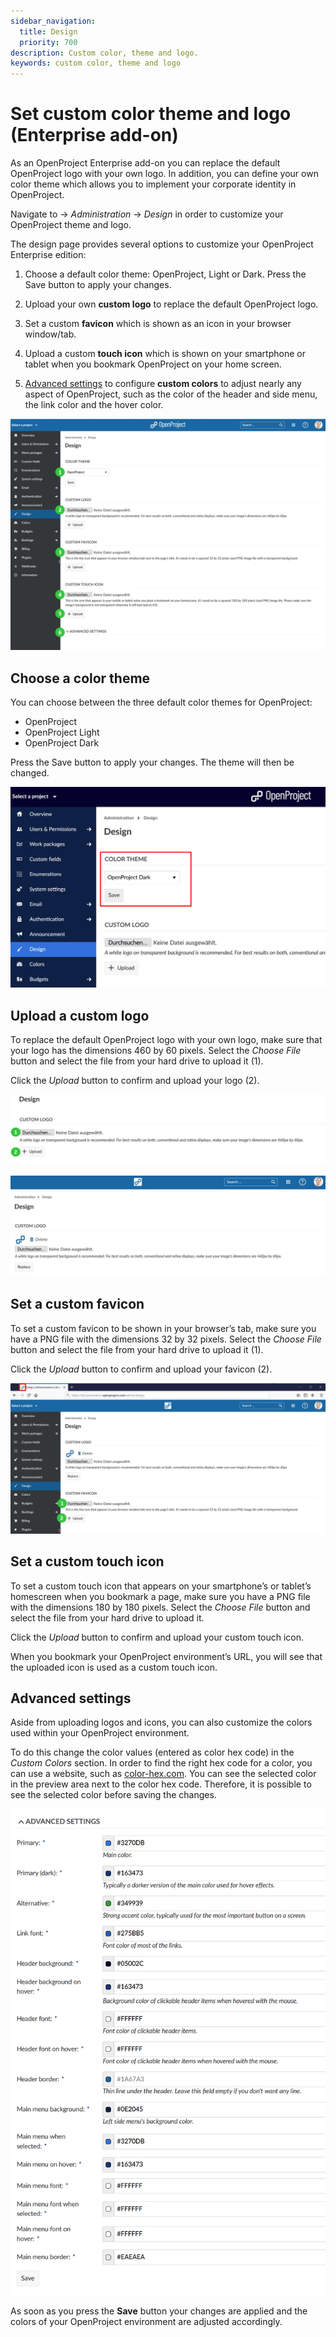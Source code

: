 ```yaml
---
sidebar_navigation:
  title: Design
  priority: 700
description: Custom color, theme and logo.
keywords: custom color, theme and logo
---
```

# Set custom color theme and logo (Enterprise add-on)

As an OpenProject Enterprise add-on you can replace the default  OpenProject logo with your own logo. In addition, you can define your own color theme which allows you to implement your corporate identity in OpenProject.

Navigate to -> *Administration* -> *Design* in order to customize your OpenProject theme and logo.

The design page provides several options to customize your OpenProject Enterprise edition:

1. Choose a default color theme: OpenProject, Light or Dark. Press the Save button to apply your changes.

2. Upload your own **custom logo** to replace the default OpenProject logo.

3. Set a custom **favicon** which is shown as an icon in your browser window/tab.
4. Upload a custom **touch icon** which is shown on your smartphone or tablet when you bookmark OpenProject on your home screen.
5. [Advanced settings](#advanced-settings) to configure **custom colors** to adjust nearly any aspect of OpenProject, such  as the color of the header and side menu, the link color and the hover color.

![System-admin-guide_design](System-admin-guide_design.png)

## Choose a color theme

You can choose between the three default color themes for OpenProject:

* OpenProject 
* OpenProject Light
* OpenProject Dark

Press the Save button to apply your changes. The theme will then be changed.

![System-admin-guide_color-theme](System-admin-guide_color-theme.png)



## Upload a custom logo

To replace the default OpenProject logo with your own logo, make sure that your logo has the dimensions 460 by 60 pixels. Select the *Choose File* button and select the file from your hard drive to upload it (1).

Click the *Upload* button to confirm and upload your logo (2).

![Sys-admin-design-upload-logo](Sys-admin-design-upload-logo.png)

![upload logo](image-20200121143402479.png)

## Set a custom favicon

To set a custom favicon to be shown in your browser’s tab, make sure  you have a PNG file with the dimensions 32 by 32 pixels. Select the *Choose File* button and select the file from your hard drive to upload it (1).

Click the *Upload* button to confirm and upload your favicon (2).

![Sys-admin-design-favicon](Sys-admin-design-favicon-1579613889024.png)

## Set a custom touch icon

To set a custom touch icon that appears on your smartphone’s or  tablet’s homescreen when you bookmark a page, make sure you have a PNG  file with the dimensions 180 by 180 pixels. Select the *Choose File* button and select the file from your hard drive to upload it.

Click the *Upload* button to confirm and upload your custom touch icon.

When you bookmark your OpenProject environment’s URL, you will see that the uploaded icon is used as a custom touch icon.

## Advanced settings

Aside from uploading logos and icons, you can also customize the colors used within your OpenProject environment. 

To do this change the color values (entered as color hex code) in the *Custom Colors* section. In order to find the right hex code for a color, you can use a website, such as [color-hex.com](https://www.color-hex.com/).
 You can see the selected color in the preview area next to the color hex code. Therefore, it is possible to see the selected color before saving the changes.

![Advanced settings colors](image-20200211140615090.png)

As soon as you press the **Save** button your changes are applied and the colors of your OpenProject environment are adjusted accordingly.

